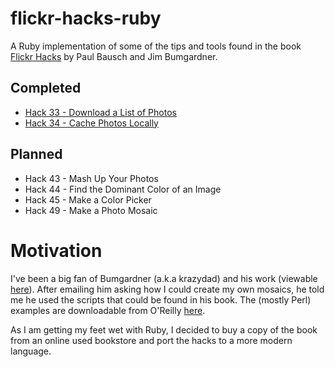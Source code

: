 # flickr-hacks-ruby

A Ruby implementation of some of the tips and tools found in the book [Flickr Hacks](http://shop.oreilly.com/product/9780596102456.do) by Paul Bausch and Jim Bumgardner.

## Completed
* [Hack 33 - Download a List of Photos](https://github.com/efung/flickr-hacks-ruby/tree/master/hack33)
* [Hack 34 - Cache Photos Locally](https://github.com/efung/flickr-hacks-ruby/tree/master/hack34)

## Planned
* Hack 43 - Mash Up Your Photos
* Hack 44 - Find the Dominant Color of an Image
* Hack 45 - Make a Color Picker
* Hack 49 - Make a Photo Mosaic

# Motivation
I've been a big fan of Bumgardner (a.k.a krazydad) and his work (viewable [here](http://www.flickr.com/photos/krazydad/collections/72157622192771853/)). After emailing him asking how I could create my own mosaics, he told me he used the  scripts that could be found in his book. The (mostly Perl) examples are downloadable from O'Reilly [here](http://examples.oreilly.com/9780596102456/).

As I am getting my feet wet with Ruby, I decided to buy a copy of the book from an online used bookstore and port the hacks to a more modern language.
